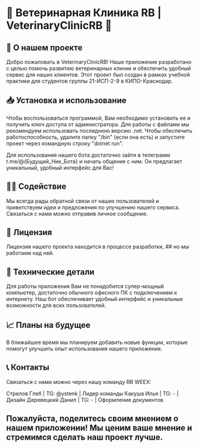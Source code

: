 # 🐾 Ветеринарная Клиника RB | VeterinaryClinicRB 🐾
## 👋 О нашем проекте
Добро пожаловать в VeterinaryClinicRB! Наше приложение разработано с целью помочь развитию ветеринарных клиник и обеспечить удобный сервис для наших клиентов. Этот проект был создан в рамках учебной практики для студентов группы 21-ИСП-2-9 в КИПО-Краснодар.

## 📥 Установка и использование
Чтобы воспользоваться программой, Вам необходимо установить ее и получить ключ доступа от администратора. Для работы с файлами мы рекомендуем использовать последнюю версию .net. Чтобы обеспечить работоспособность, удалите папку "/bin" (если она есть) и запустите проект через командную строку "dotnet run".

Для использования нашего бота достаточно зайти в телеграмм t.me/@{Будущий_Ник_Бота} и начать общение с ним. Он предлагает уникальный, удобный интерфейс для Вас!

## 💁‍♀️ Содействие
Мы всегда рады обратной связи от наших пользователей и приветствуем идеи и предложения по улучшению нашего сервиса. Связаться с нами можно отправив личное сообщение.

## 📝 Лицензия
Лицензия нашего проекта находится в процессе разработки, ## но мы работаем над ней.

## 🔧 Технические детали
Для работы приложения Вам не понадобится супер-мощный компьютер, достаточно обычного офисного ПК с подключением к интернету. Наш бот обеспечивает удобный интерфейс и уникальные возможности для всех пользователей.

## 📈 Планы на будущее
В ближайшее время мы планируем добавить новые функции, которые помогут улучшить опыт использования нашего приложения.

## 📞 Контакты
Связаться с нами можно через нашу команду RB WEEX:

Стрелов Глеб | TG: @ystenk | Лидер команды
Какуша Илья | TG: - | Дизайн
Деревецкий Данил | TG: - | Оформление документов

## Пожалуйста, поделитесь своим мнением о нашем приложении! Мы ценим ваше мнение и стремимся сделать наш проект лучше.
